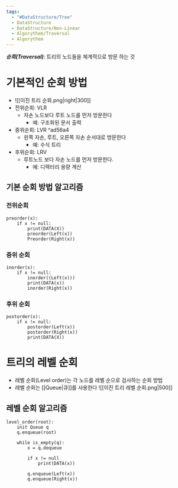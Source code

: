 ```yaml
---
tags:
  - "#DataStructure/Tree"
  - DataStructure
  - DataStructure/Non-Linear
  - Algorythem/Traversal
  - Algorythem
---
```

***순회(Traversal)***: 트리의 노드들을 쳬계적으로 방문 하는 것
# 기본적인 순회 방법 
- ![[이진 트리 순회.png|right|300]]
- 전위순회: VLR
	- 자손 노드보다 루트 노드를 먼저 방문한다
		- 예: 구조화된 문서 출력
- 중위순회: LVR ^ad56a4
	- 왼쪽 자손, 루트, 오른쪽 자손 순서대로 방문한다
		- 예: 수식 트리
- 후위순회: LRV
	- 루트노드 보다 자손 노드를 먼저 방문한다.
		- 예: 디렉터리 용량 계산
## 기본 순회 방법 알고리즘
### 전위순회
```
preorder(x):
	if x != null:
		print(DATA(X))
		preorder(Left(x))
		Preorder(Right(x))
```
### 중위 순회
```
inorder(x):
	if x != null:
		inorder((Left(x)))
		print(DATA(x))
		inorder(Right(x))
```
### 후위 순회
```
postorder(x):
	if x != null:
		postorder(Left(x))
		postorder(Right(x))
		print(DATA(X))
```
# 트리의 레벨 순회
- 레벨 순회(Level order)는 각 노드를 레벨 순으로 검사하는 순회 방법
- 레벨 순회는 [[Queue|큐]]를 사용한다
![[이진 트리 레벨 순회.png|500]]
## 레벨 순회 알고리즘
```
level_order(root):
	init Queue q
	q.enqueue(root)
	
	while is_empty(q):
		x = q.dequeue
		
		if x != null
			print(DATA(x))
			
		q.enqueue(Left(x))
		q.enqueue(Right(x))
```